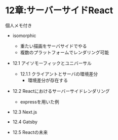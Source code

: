 # 12章:サーバーサイドReact
個人メモ付き

- isomorphic
  - 重たい描画をサーバサイドでやる
  - 複数のプラットフォームでレンダリング可能

- 12.1 アイソモーフィックとユニバーサル
  - 12.1.1 クライアントとサーバの環境差分
    - 環境差分が存在する

- 12.2 Reactにおけるサーバーサイドレンダリング
  -  expressを用いた例

- 12.3 Next.js

- 12.4 Gatsby

- 12.5 Reactの未来